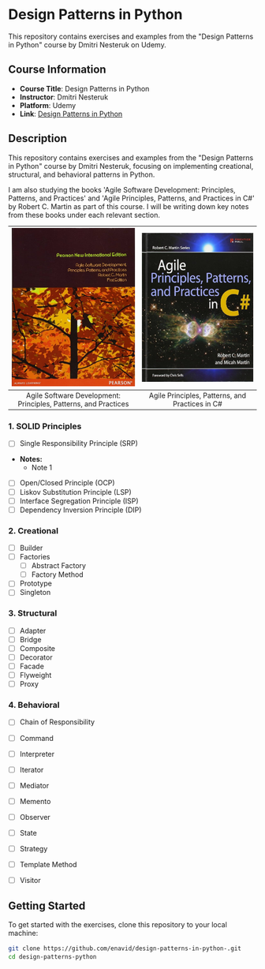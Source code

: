 # Design Patterns in Python

This repository contains exercises and examples from the "Design Patterns in Python" course by Dmitri Nesteruk on Udemy.

## Course Information

- **Course Title**: Design Patterns in Python
- **Instructor**: Dmitri Nesteruk
- **Platform**: Udemy
- **Link**: [Design Patterns in Python](https://www.udemy.com/course/design-patterns-python/?couponCode=OF53124)

## Description

This repository contains exercises and examples from the "Design Patterns in Python" course by Dmitri Nesteruk, focusing on implementing creational, structural, and behavioral patterns in Python.

I am also studying the books 'Agile Software Development: Principles, Patterns, and Practices' and 'Agile Principles, Patterns, and Practices in C#' by Robert C. Martin as part of this course. I will be writing down key notes from these books under each relevant section.


|         ![Agile Software Development](book_cover1.jpg)          | ![Agile Principles, Patterns, and Practices in C#](book_cover2.jpg) |
|:---------------------------------------------------------------:|:-------------------------------------------------------------------:|
| Agile Software Development: Principles, Patterns, and Practices |           Agile Principles, Patterns, and Practices in C#           |
 

### 1. SOLID Principles
- [ ] Single Responsibility Principle (SRP)
- **Notes:**
    - Note 1
- [ ] Open/Closed Principle (OCP)
- [ ] Liskov Substitution Principle (LSP)
- [ ] Interface Segregation Principle (ISP)
- [ ] Dependency Inversion Principle (DIP)

### 2. Creational
- [ ] Builder
- [ ] Factories
  - [ ] Abstract Factory
  - [ ] Factory Method
- [ ] Prototype
- [ ] Singleton

### 3. Structural
- [ ] Adapter
- [ ] Bridge
- [ ] Composite
- [ ] Decorator
- [ ] Facade
- [ ] Flyweight
- [ ] Proxy

### 4. Behavioral
- [ ] Chain of Responsibility
- [ ] Command
- [ ] Interpreter
- [ ] Iterator
- [ ] Mediator
- [ ] Memento
- [ ] Observer
- [ ] State
- [ ] Strategy
- [ ] Template Method
- [ ] Visitor


## Getting Started

To get started with the exercises, clone this repository to your local machine:

```bash
git clone https://github.com/enavid/design-patterns-in-python-.git
cd design-patterns-python
